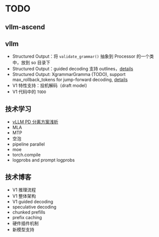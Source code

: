 # TODO

## vllm-ascend

## vllm

- Structured Output：将 `validate_grammar()` 抽象到 Processor 的一个类中，放到 so 目录下
- Structured Output：guided decoding 支持 outlines，[details](https://docs.vllm.ai/en/stable/getting_started/v1_user_guide.html#features-to-be-supported)
- Structured Output: XgrammarGramma (TODO), support max_rollback_tokens for jump-forward decoding, [details](https://xgrammar.mlc.ai/docs/api/python/index.html#xgrammar.GrammarMatcher.find_jump_forward_string)
- V1 特性支持：投机解码（draft model）
- V1 代码中的 `TODO`

## 技术学习

- [vLLM PD 分离方案浅析](https://zhuanlan.zhihu.com/p/1889243870430201414?utm_psn=1889596220076426760)
- MLA
- MTP
- 空泡
- pipeline parallel
- moe
- torch.compile
- logprobs and prompt logprobs

## 技术博客

- V1 推理流程
- V1 整体架构
- V1 guided decoding
- speculative decoding
- chunked prefills
- prefix caching
- 硬件插件机制
- 新模型支持
